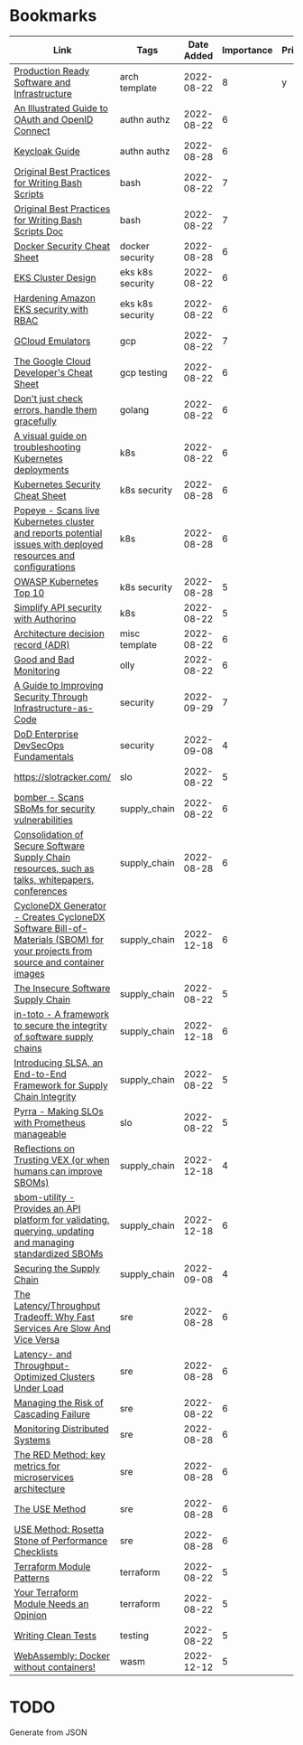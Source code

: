 # Bookmarks

| Link                                                                                                                                                                                            | Tags             | Date Added | Importance | Private? |
| ----------------------------------------------------------------------------------------------------------------------------------------------------------------------------------------------- | -----------------| ---------- | ---------- | -------- |
| [Production Ready Software and Infrastructure](https://docs.google.com/document/d/1FPeE-9W9TJBrSXUzwlbFIjovHZgolF2USPf4dvPwtpY/edit)                                                            | arch template    | 2022-08-22 | 8          | y        |
| [An Illustrated Guide to OAuth and OpenID Connect](https://developer.okta.com/blog/2019/10/21/illustrated-guide-to-oauth-and-oidc)                                                              | authn authz      | 2022-08-22 | 6          |          |
| [Keycloak Guide](https://www.keycloak.org/guides)                                                                                                                                               | authn authz      | 2022-08-28 | 6          |          |
| [Original Best Practices for Writing Bash Scripts](https://github.com/kvz/bash3boilerplate/blob/v1.0.1/main.sh)                                                                                 | bash             | 2022-08-22 | 7          |          |
| [Original Best Practices for Writing Bash Scripts Doc](https://kvz.io/bash-best-practices.html)                                                                                                 | bash             | 2022-08-22 | 7          |          |
| [Docker Security Cheat Sheet](https://cheatsheetseries.owasp.org/cheatsheets/Docker_Security_Cheat_Sheet.html)                                                                                  | docker security  | 2022-08-28 | 6          |          |
| [EKS Cluster Design](https://www.stackrox.com/post/2020/03/guide-to-eks-cluster-design-for-better-security)                                                                                     | eks k8s security | 2022-08-22 | 6          |          |
| [Hardening Amazon EKS security with RBAC](https://snyk.io/blog/hardening-aws-eks-security-rbac-secure-imds-audit-logging/)                                                                      | eks k8s security | 2022-08-22 | 6          |          |
| [GCloud Emulators](https://cloud.google.com/sdk/gcloud/reference/beta/emulator)                                                                                                                 | gcp              | 2022-08-22 | 7          |          |
| [The Google Cloud Developer's Cheat Sheet](https://github.com/gregsramblings/google-cloud-4-words)                                                                                              | gcp testing      | 2022-08-22 | 6          |          |
| [Don't just check errors, handle them gracefully](https://dave.cheney.net/2016/04/27/dont-just-check-errors-handle-them-gracefully)                                                             | golang           | 2022-08-22 | 6          |          |
| [A visual guide on troubleshooting Kubernetes deployments](https://learnk8s.io/troubleshooting-deployments)                                                                                     | k8s              | 2022-08-22 | 6          |          |
| [Kubernetes Security Cheat Sheet](https://cheatsheetseries.owasp.org/cheatsheets/Kubernetes_Security_Cheat_Sheet.html)                                                                          | k8s security     | 2022-08-28 | 6          |          |
| [Popeye - Scans live Kubernetes cluster and reports potential issues with deployed resources and configurations](https://github.com/derailed/popeye)                                            | k8s              | 2022-08-28 | 6          |          |
| [OWASP Kubernetes Top 10](https://github.com/OWASP/www-project-kubernetes-top-ten)                                                                                                              | k8s security     | 2022-08-28 | 5          |          |
| [Simplify API security with Authorino](https://developers.redhat.com/articles/2021/06/18/authorino-making-open-source-cloud-native-api-security-simple-and-flexible)                            | k8s              | 2022-08-22 | 5          |          |
| [Architecture decision record (ADR)](https://github.com/jamesmh/architecture_decision_record)                                                                                                   | misc template    | 2022-08-22 | 6          |          |
| [Good and Bad Monitoring](https://raynorelyp.medium.com/good-and-bad-monitoring-9e1370d808c2)                                                                                                   | olly             | 2022-08-22 | 6          |          |
| [A Guide to Improving Security Through Infrastructure-as-Code](https://research.nccgroup.com/2022/09/19/a-guide-to-improving-security-through-infrastructure-as-code/)                          | security         | 2022-09-29 | 7          |          |
| [DoD Enterprise DevSecOps Fundamentals](https://dodcio.defense.gov/Portals/0/Documents/Library/DoDEnterpriseDevSecOpsFundamentals.pdf)                                                          | security         | 2022-09-08 | 4          |          |
| <https://slotracker.com/>                                                                                                                                                                       | slo              | 2022-08-22 | 5          |          |
| [bomber - Scans SBoMs for security vulnerabilities](https://github.com/devops-kung-fu/bomber)                                                                                                   | supply_chain     | 2022-08-22 | 6          |          |
| [Consolidation of Secure Software Supply Chain resources, such as talks, whitepapers, conferences](https://github.com/chughes757/SecureSoftwareSupplyChain)                                     | supply_chain     | 2022-08-28 | 6          |          |
| [CycloneDX Generator - Creates CycloneDX Software Bill-of-Materials (SBOM) for your projects from source and container images](https://github.com/AppThreat/cdxgen)                             | supply_chain     | 2022-12-18 | 6          |          |
| [The Insecure Software Supply Chain](https://docs.google.com/presentation/d/1moTIDDqTtqyD7ylaHxqtPSBa-a8XEZa6P-03-YuVDA4/mobilepresent?slide=id.gf52446a5d3_0_102)                              | supply_chain     | 2022-08-22 | 5          |          |
| [in-toto - A framework to secure the integrity of software supply chains](https://in-toto.io/)                                                                                                  | supply_chain     | 2022-12-18 | 6          |          |
| [Introducing SLSA, an End-to-End Framework for Supply Chain Integrity](https://security.googleblog.com/2021/06/introducing-slsa-end-to-end-framework.html)                                      | supply_chain     | 2022-08-22 | 5          |          |
| [Pyrra - Making SLOs with Prometheus manageable](https://github.com/pyrra-dev/pyrra)                                                                                                                    | slo              | 2022-08-22 | 5          |          |
| [Reflections on Trusting VEX (or when humans can improve SBOMs)](https://www.chainguard.dev/unchained/reflections-on-trusting-vex-or-when-humans-can-improve-sboms)                             | supply_chain     | 2022-12-18 | 4          |          |
| [sbom-utility - Provides an API platform for validating, querying, updating and managing standardized SBOMs](https://github.com/IBM/sbom-utility)                                               | supply_chain     | 2022-12-18 | 6          |          |
| [Securing the Supply Chain](https://medium.com/@chris.hughes_11070/securing-the-software-supply-chain-d3426d36150d)                                                                             | supply_chain     | 2022-09-08 | 4          |          |
| [The Latency/Throughput Tradeoff: Why Fast Services Are Slow And Vice Versa](https://blog.danslimmon.com/2019/02/26/the-latency-throughput-tradeoff-why-fast-services-are-slow-and-vice-versa/) | sre              | 2022-08-28 | 6          |          |
| [Latency- and Throughput-Optimized Clusters Under Load](https://blog.danslimmon.com/2019/03/25/latency-and-throughput-optimized-clusters-under-load/)                                           | sre              | 2022-08-28 | 6          |          |
| [Managing the Risk of Cascading Failure](https://www.infoq.com/presentations/cascading-failure-risk/)                                                                                           | sre              | 2022-08-22 | 6          |          |
| [Monitoring Distributed Systems](https://sre.google/sre-book/monitoring-distributed-systems/)                                                                                                   | sre              | 2022-08-28 | 6          |          |
| [The RED Method: key metrics for microservices architecture](https://www.weave.works/blog/the-red-method-key-metrics-for-microservices-architecture/)                                           | sre              | 2022-08-28 | 6          |          |
| [The USE Method](https://brendangregg.com/usemethod.html)                                                                                                                                       | sre              | 2022-08-28 | 6          |          |
| [USE Method: Rosetta Stone of Performance Checklists](https://brendangregg.com/USEmethod/use-rosetta.html)                                                                                      | sre              | 2022-08-28 | 6          |          |
| [Terraform Module Patterns](https://medium.com/@AaronKalair/terraform-module-patterns-4ba2996f0b96)                                                                                             | terraform        | 2022-08-22 | 5          |          |
| [Your Terraform Module Needs an Opinion](https://www.davehall.com.au/blog/2021/09/11/your-terraform-module-needs-an-opinion/)                                                                   | terraform        | 2022-08-22 | 5          |          |
| [Writing Clean Tests](https://www.petrikainulainen.net/writing-clean-tests/)                                                                                                                    | testing          | 2022-08-22 | 5          |          |
| [WebAssembly: Docker without containers!](https://wasmlabs.dev/articles/docker-without-containers/)                                                                                             | wasm             | 2022-12-12 | 5          |          |

# TODO

Generate from JSON
